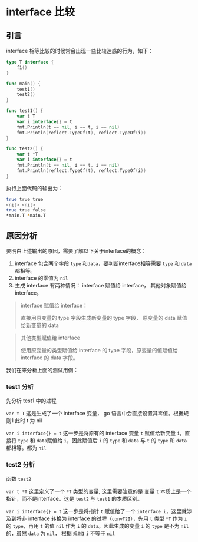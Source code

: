 # interface 比较

## 引言

interface 相等比较的时候常会出现一些比较迷惑的行为，如下：

```go
type T interface {
	f1()
}

func main() {
	test1()
	test2()
}

func test1() {
	var t T
	var i interface{} = t
	fmt.Println(t == nil, i == t, i == nil)
	fmt.Println(reflect.TypeOf(t), reflect.TypeOf(i))
}

func test2() {
	var t *T
	var i interface{} = t
	fmt.Println(t == nil, i == t, i == nil)
	fmt.Println(reflect.TypeOf(t), reflect.TypeOf(i))
}
```

执行上面代码的输出为： 

```bash
true true true
<nil> <nil>
true true false
*main.T *main.T
```

## 原因分析

要明白上述输出的原因，需要了解以下关于interface的概念：

1. interface 包含两个字段 `type` 和`data`，要判断interface相等需要 `type` 和 `data` 都相等。
2. interface 的零值为 `nil`
3. 生成 interface 有两种情况： interface 赋值给 interface， 其他对象赋值给 interface。

> interface 赋值给 interface：
>
> 直接用原变量的 type 字段生成新变量的 type 字段， 原变量的 data 赋值给新变量的 data

> 其他类型赋值给 interface
>
> 使用原变量的类型赋值给 interface 的 type 字段，原变量的值赋值给 interface 的 data 字段。

我们在来分析上面的测试用例：

### test1 分析

先分析 test1 中的过程

 `var t T` 这是生成了一个 interface 变量， go 语言中会直接设置其零值。根据规则1 此时 t 为 nil

`var i interface{} = t` 这一步是将原有的 interface 变量  `t` 赋值给新变量 `i`，直接将 `type` 和 `data`赋值给 `i`，因此赋值后 `i` 的 `type` 和 `data` 与 `t` 的 `type` 和 `data` 都相等。都为 `nil`

### test2 分析

函数 `test2`

`var t *T` 这里定义了一个 `*T` 类型的变量, 这里需要注意的是 变量 `t` 本质上是一个指针，而不是interface。这是 `test2` 与 `test1` 的本质区别。

`var i interface{} = t` 这一步是将指针 `t` 赋值给了一个 `interface i`，这里就涉及到将非 interface 转换为 interface 的过程（`convT2I`），先用 `t` 类型 `*T` 作为 `i` 的 `type`，再用 `t` 的值 `nil` 作为 `i` 的 `data`。因此生成的变量  `i`  的 `type` 是不为 `nil` 的，虽然 `data` 为 `nil`， 根据 `规则1` `i` 不等于  `nil`



